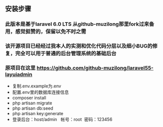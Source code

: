 
## 安装步骤
### 此版本是基于laravel 6.0 LTS 从github-muzilong那里fork过来备用，感觉挺赞的，保留以免不时之需
### 该开源项目已经经过我本人的实测和优化代码分层以及细小BUG的修复，完全可以用于普通的后台管理系统的基础后台
### 原项目在这里 https://github.com/github-muzilong/laravel55-layuiadmin
- 复制.env.example为.env
- 配置.env里的数据库连接信息
- composer install
- php artisan migrate
- php artisan db:seed
- php artisan key:generate
- 登录后台：host/admin   帐号：root  密码：123456
